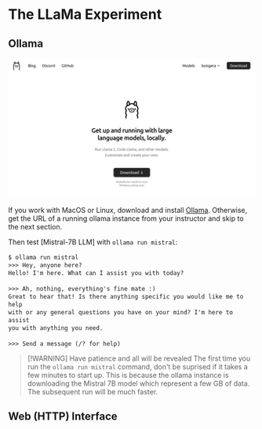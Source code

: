 # The LLaMa Experiment

## Ollama

![oolama landing page](images/ollama.jpg)

If you work with MacOS or Linux, download and install [Ollama](https://ollama.ai/). Otherwise, get the URL of a running ollama instance from your instructor and skip to the next section.

Then test [Mistral-7B LLM] with `ollama run mistral`:

```
$ ollama run mistral
>>> Hey, anyone here?
Hello! I'm here. What can I assist you with today?

>>> Ah, nothing, everything's fine mate :)
Great to hear that! Is there anything specific you would like me to help 
with or any general questions you have on your mind? I'm here to assist 
you with anything you need.

>>> Send a message (/? for help)
```

> [!WARNING] Have patience and all will be revealed
> The first time you run the `ollama run mistral` command, don't be suprised
> if it takes a few minutes to start up. This is because the ollama instance
> is downloading the Mistral 7B model which represent a few GB of data.
> The subsequent run will be much faster.

## Web (HTTP) Interface

